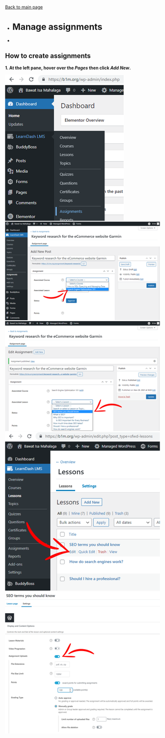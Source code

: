 [Back to main page](https://github.com/samremonte/b1m/blob/main/documentation.md)

- # Manage assignments
- 
<h2>How to create assignments</h2>

**1. At the left pane, hover over the _Pages_ then click _Add New_.**

![Image16.1](/img/16.1.PNG)
![Image16.2](/img/16.2.PNG)
![Image16.3](/img/16.3.PNG)
![Image16.4](/img/16.4.PNG)
![Image16.5](/img/16.5.PNG)
